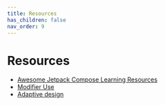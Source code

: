 ```yaml
---
title: Resources
has_children: false
nav_order: 9
---
```



# Resources

- [Awesome Jetpack Compose Learning Resources](https://github.com/androiddevnotes/awesome-jetpack-compose-learning-resources)
- [Modifier Use](https://chrisbanes.me/posts/always-provide-a-modifier/)
- [Adaptive design](https://android-developers.googleblog.com/2024/09/jetpack-compose-apis-for-building-adaptive-layouts-material-guidance-now-stable.html)


